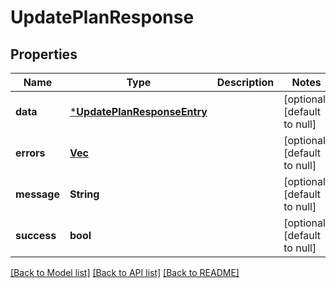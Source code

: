 # UpdatePlanResponse

## Properties

| Name        | Type                                                       | Description | Notes                        |
| ----------- | ---------------------------------------------------------- | ----------- | ---------------------------- |
| **data**    | [***UpdatePlanResponseEntry**](UpdatePlanResponseEntry.md) |             | [optional] [default to null] |
| **errors**  | [**Vec<Error>**](Error.md)                                 |             | [optional] [default to null] |
| **message** | **String**                                                 |             | [optional] [default to null] |
| **success** | **bool**                                                   |             | [optional] [default to null] |

[[Back to Model list]](../README.md#documentation-for-models) [[Back to API list]](../README.md#documentation-for-api-endpoints) [[Back to README]](../README.md)
